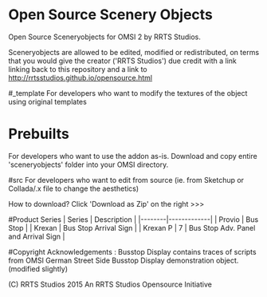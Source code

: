 # Open Source Scenery Objects
Open Source Sceneryobjects for OMSI 2 by RRTS Studios.

Sceneryobjects are allowed to be edited, modified or redistributed, on terms that you would give the creator ('RRTS Studios') due credit with a link linking back to this repository and a link to http://rrtsstudios.github.io/opensource.html

#_template
For developers who want to modify the textures of the object using original templates

# Prebuilts
For developers who want to use the addon as-is. Download and copy entire 'sceneryobjects' folder into your OMSI directory.

#src
For developers who want to edit from source (ie. from Sketchup or Collada/.x file to change the aesthetics)

How to download?
Click 'Download as Zip' on the right >>>

#Product Series
| Series | Description |
|--------|-------------|
| Provio | Bus Stop |
| Krexan | Bus Stop Arrival Sign |
| Krexan P | 7 | Bus Stop Adv. Panel and Arrival Sign |

#Copyright Acknowledgements :
Busstop Display contains traces of scripts from OMSI German Street Side Busstop Display demonstration object. (modified slightly)

(C) RRTS Studios 2015
An RRTS Studios Opensource Initiative